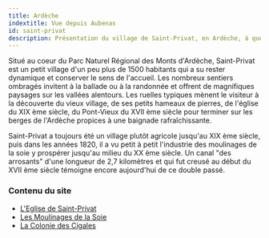 ```yaml
---
title: Ardèche
indextitle: Vue depuis Aubenas
id: saint-privat
description: Présentation du village de Saint-Privat, en Ardèche, à quelques kilomètres d'Aubenas et de Vals-les-Bains
---
```


Situé au coeur du Parc Naturel Régional des Monts d'Ardèche, Saint-Privat
est un petit village d'un peu plus de 1500 habitants qui a su rester
dynamique et conserver le sens de l'accueil. Les nombreux sentiers
ombragés invitent à la ballade ou à la randonnée et offrent de magnifiques
paysages sur les vallées alentours. Les ruelles typiques mènent le
visiteur à la découverte du vieux village, de ses petits hameaux de
pierres, de l'église du XIX ème siècle, du Pont-Vieux du XVII ème siècle
pour terminer sur les berges de l'Ardèche propices à une baignade
rafraîchissante.

Saint-Privat a toujours été un village plutôt agricole jusqu'au XIX ème
siècle, puis dans les années 1820, il a vu petit à petit l'industrie des
moulinages de la soie y prospérer jusqu'au milieu du XX ème siècle. Un
canal "des arrosants" d'une longueur de 2,7 kilomètres et qui
fut creusé au début du XVII ème siècle témoigne encore aujourd'hui de ce
double passé.

### Contenu du site

* [L'Eglise de Saint-Privat](eglise.html)
* [Les Moulinages de la Soie](moulinages.html)
* [La Colonie des Cigales](colonie.html)
